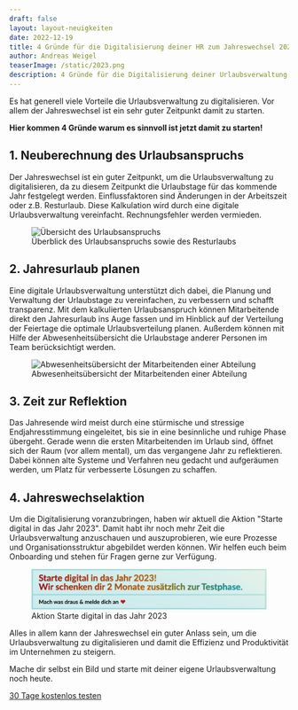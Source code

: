 ```yaml
---
draft: false
layout: layout-neuigkeiten
date: 2022-12-19
title: 4 Gründe für die Digitalisierung deiner HR zum Jahreswechsel 2023
author: Andreas Weigel
teaserImage: /static/2023.png
description: 4 Gründe für die Digitalisierung deiner Urlaubsverwaltung zum Jahreswechsel 2023
---
```


Es hat generell viele Vorteile die Urlaubsverwaltung zu digitalisieren.
Vor allem der Jahreswechsel ist ein sehr guter Zeitpunkt damit zu starten.

<!-- more -->


**Hier kommen 4 Gründe warum es sinnvoll ist jetzt damit zu starten!**

## 1. Neuberechnung des Urlaubsanspruchs 

Der Jahreswechsel ist ein guter Zeitpunkt, um die Urlaubsverwaltung zu digitalisieren, 
da zu diesem Zeitpunkt die Urlaubstage für das kommende Jahr festgelegt werden. Einflussfaktoren sind
Änderungen in der Arbeitszeit oder z.B. Resturlaub. Diese Kalkulation wird durch eine digitale Urlaubsverwaltung vereinfacht.
Rechnungsfehler werden vermieden.

 <div class="flex my-8">
    <figure>
        <picture>
            <source srcset="übersicht.avif" type="image/avif" />
            <img
              src="übersicht.png"
              alt="Übersicht des Urlaubsanspruchs"
              decoding="async"
              loading="lazy"
              class="rounded-lg"
            />
        </picture>
        <figcaption class="text-sm text-center">Überblick des Urlaubsanspruchs sowie des Resturlaubs</figcaption>
    </figure>
</div>

## 2. Jahresurlaub planen

Eine digitale Urlaubsverwaltung unterstützt dich dabei, die Planung und Verwaltung der Urlaubstage zu vereinfachen, zu verbessern und schafft transparenz.
Mit dem kalkulierten Urlaubsanspruch können Mitarbeitende direkt den Jahresurlaub ins Auge fassen
und im Hinblick auf der Verteilung der Feiertage die optimale Urlaubsverteilung planen.
Außerdem können mit Hilfe der Abwesenheitsübersicht die Urlaubstage anderer Personen im Team berücksichtigt werden.

<div class="flex my-8">
    <figure>
        <picture>
            <source srcset="Abwesenheitsübersicht.avif" type="image/avif" />
            <img
              src="Abwesenheitsübersicht.png"
              alt="Abwesenheitsübersicht der Mitarbeitenden einer Abteilung"
              decoding="async"
              loading="lazy"
              class="rounded-lg"
            />
        </picture>
        <figcaption class="text-sm text-center">Abwesenheitsübersicht der Mitarbeitenden einer Abteilung</figcaption>
    </figure>
</div>

## 3. Zeit zur Reflektion

Das Jahresende wird meist durch eine stürmische und stressige Endjahresstimmung eingeleitet, 
bis sie in eine besinnliche und ruhige Phase übergeht. Gerade wenn die ersten
Mitarbeitenden im Urlaub sind, öffnet sich der Raum (vor allem mental), um das vergangene Jahr zu reflektieren. 
Dabei können alte Systeme und Verfahren neu gedacht und aufgeräumen werden, um Platz für verbesserte Lösungen zu schaffen.

## 4. Jahreswechselaktion

Um die Digitalisierung voranzubringen, haben wir aktuell die Aktion "Starte digital in das Jahr 2023". Damit habt ihr 
noch mehr Zeit die Urlaubsverwaltung anzuschauen und auszuprobieren, wie eure Prozesse und Organisationsstruktur abgebildet werden können.
Wir helfen euch beim Onboarding und stehen für Fragen gerne zur Verfügung.

 <div class="flex my-8">
    <figure>
        <picture>
            <source srcset="aktion.avif" type="image/avif" />
            <img
              src="aktion2023.png"
              alt="Aktionsbanner Starte digital in das Jahr 2023"
              decoding="async"
              loading="lazy"
              class="rounded-lg"
            />
        </picture>
        <figcaption class="text-sm text-center">Aktion Starte digital in das Jahr 2023</figcaption>
    </figure>
</div>


Alles in allem kann der Jahreswechsel ein guter Anlass sein, 
um die Urlaubsverwaltung zu digitalisieren und damit die Effizienz und Produktivität im Unternehmen zu steigern.

<div class="px-4 xl:px-2 my-24 md:my-32 md:text-center">
	<div class="inline-block">
		<p class="text-xl lg:text-2xl mb-6 md:mb-4">
			Mache dir selbst ein Bild und starte mit deiner eigene Urlaubsverwaltung noch heute.
		</p>
		<div class="md:max-w-sm md:mx-auto text-lg sm:text-xl md:text-lg">
			<a data-append-utm
				 href="https://registry.apps.urlaubsverwaltung.cloud/registration"
				 class="px-3 py-2 text-lg font-medium flex items-center justify-center no-underline rounded whitespace-nowrap bg-yellow-300 text-sky-900 text-opacity-90 hover:text-opacity-100 border border-sky-100 hover:border-blue-200 hover:shadow-md active:shadow"
				 data-goal="signup"
				 data-goal-trigger="eye-catcher"
			>
            <span class="mr-2">
              30 Tage kostenlos testen
            </span>
			</a>
		</div>
	</div>
</div>
